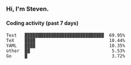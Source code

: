 ### Hi, I'm Steven.

#### Coding activity (past 7 days)
```
Text   ▓▓▓▓▓▓▓▓▓▓▓▓▓▓▓▓▓▓▓▓▓▓▓▓▓▓▓▓▓▓  69.95%
TeX    ▓▓▓▓                            10.44%
YAML   ▓▓▓▓                            10.35%
other  ▓▓                               5.53%
Go     ▓                                3.72%
```
